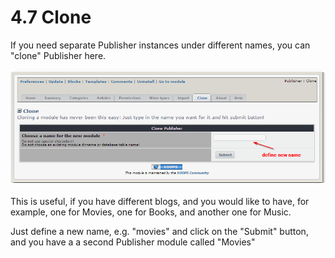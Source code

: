 # 4.7 Clone

If you need separate Publisher instances under different names, you can "clone" Publisher here.

![](../assets/clone1.png)

This is useful, if you have different blogs, and you would like to have, for example, one for Movies, one for Books, and another one for Music. 

Just define a new name, e.g. "movies" and click on the "Submit" button, and you have a a second Publisher module called "Movies" 




